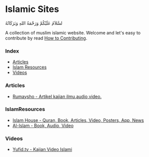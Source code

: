 # Islamic Sites

لسَّلاَمُ عَلَيْكُمْ وَرَحْمَةُ اللهِ وَبَرَكَاتُهُ

A collection of muslim islamic website. Welcome and let's easy to contribute by read [How to Contributing](https://github.com/MuslimOpenSourceSoftware/islamic-sites/blob/master/CONTRIBUTE.md).

### Index
* [Articles](#Articles)
* [Islam Resources](#IslamResources)
* [Videos](#Videos)

### Articles
* [Rumaysho - Artikel kajian ilmu,audio,video.](http://rumaysho.com/)

### IslamResources
* [Islam House - Quran, Book, Articles, Video, Posters, App, News](http://islamhouse.com/)
* [Al-Islam - Book, Audio, Video](http://www.al-islam.org/)

### Videos
* [Yufid.tv - Kajian Video Islami](http://yufid.tv/)

